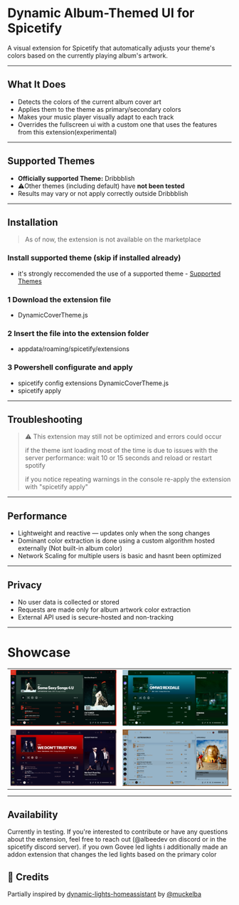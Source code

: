 # Dynamic Album-Themed UI for Spicetify

A visual extension for Spicetify that automatically adjusts your theme's colors based on the currently playing album's artwork.

---

## What It Does

- Detects the colors of the current album cover art 
- Applies them to the theme as primary/secondary colors
- Makes your music player visually adapt to each track
- Overrides the fullscreen ui with a custom one that uses the features from this extension(experimental)

---

## Supported Themes

- **Officially supported Theme:** Dribbblish
- ⚠️Other themes (including default) have **not been tested**
- Results may vary or not apply correctly outside Dribbblish

---

## Installation

> As of now, the extension is not available on the marketplace

### Install supported theme (skip if installed already)
- it's strongly reccomended the use of a supported theme - [Supported Themes](#supported-themes)

### 1 Download  the extension file
- DynamicCoverTheme.js
### 2 Insert the file into the extension folder
- appdata/roaming/spicetify/extensions
### 3 Powershell configurate and apply
- spicetify config extensions DynamicCoverTheme.js
- spicetify apply

---

## Troubleshooting

> ⚠️ This extension may still not be optimized and errors could occur
> 
> if the theme isnt loading most of the time is due to issues with the server performance: wait 10 or 15 seconds and reload or restart spotify
> 
> if you notice repeating warnings in the console re-apply the extension with "spicetify apply"

---

## Performance

- Lightweight and reactive — updates only when the song changes
- Dominant color extraction is done using a custom algorithm hosted externally (Not built-in album color)
- Network Scaling for multiple users is basic and hasnt been optimized

---

## Privacy

- No user data is collected or stored
- Requests are made only for album artwork color extraction
- External API used is secure-hosted and non-tracking

---

# Showcase
|                              |                              |
|------------------------------|------------------------------|
| ![Example 1](assets/ss1.png) | ![Example 2](assets/ss2.png) |
| ![Example 3](assets/ss3.png) | ![Example 4](assets/ss4.png) |




---

## Availability

Currently in testing. If you're interested to contribute or have any questions about the extension, feel free to reach out (@albeedev on discord or in the spicetify discord server).
if you own Govee led lights i additionally made an addon extension that changes the led lights based on the primary color

## 🙏 Credits

Partially inspired by [dynamic-lights-homeassistant](https://github.com/muckelba/dynamic-lights-homeassistant) by [@muckelba](https://github.com/muckelba)
